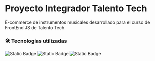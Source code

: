 <h1>Proyecto Integrador Talento Tech</h1>

<p>E-commerce de instrumentos musicales desarrollado para el curso de FrontEnd JS de Talento Tech. </p>

### 🛠 Tecnologías utilizadas
![Static Badge](https://img.shields.io/badge/-html-white?style=for-the-badge&logo=html5&logoColor=white&color=FC2F00)
![Static Badge](https://img.shields.io/badge/-javascript-white?style=for-the-badge&logo=javascript&logoColor=white&color=FFBC0A)
![Static Badge](https://img.shields.io/badge/-css-white?style=for-the-badge&logo=css3&logoColor=white&color=016FB9)
